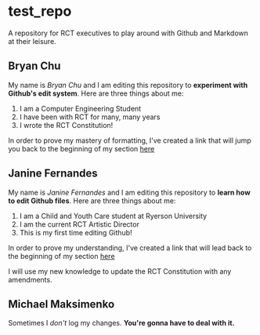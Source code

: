 # test_repo
A repository for RCT executives to play around with Github and Markdown at their leisure. 

## Bryan Chu
<a name="bryanlink">
  
My name is *Bryan Chu* and I am editing this repository to **experiment with Github's edit system**. Here are three things about me:
  
1. I am a Computer Engineering Student
2. I have been with RCT for many, many years
3. I wrote the RCT Constitution!

In order to prove my mastery of formatting, I've created a link that will jump you back to the beginning of my section [here](#bryanlink)

## Janine Fernandes
<a name="janinelink">
  
  My name is *Janine Fernandes* and I am editing this repository to **learn how to edit Github files**. Here are three things about me:
  
  1. I am a Child and Youth Care student at Ryerson University
  2. I am the current RCT Artistic Director
  3. This is my first time editing Github!
  
  In order to prove my understanding, I've created a link that will lead back to the beginning of my section [here](#janinelink)
  
  I will use my new knowledge to update the RCT Constitution with any amendments.
  
  ## Michael Maksimenko
  
  Sometimes I *don't* log my changes. **You're gonna have to deal with it.**
